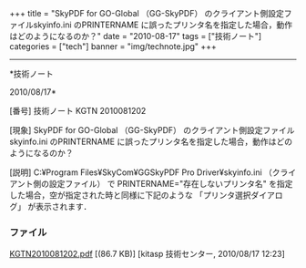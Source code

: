 ﻿+++
title = "SkyPDF for GO-Global （GG-SkyPDF） のクライアント側設定ファイルskyinfo.ini のPRINTERNAME に誤ったプリンタ名を指定した場合，動作はどのようになるのか？"
date = "2010-08-17"
tags = ["技術ノート"]
categories = ["tech"]
banner = "img/technote.jpg"
+++

-----------------------------------------------------------------------------------------------------------------------------

*技術ノート

2010/08/17*


[番号]
技術ノート KGTN 2010081202

[現象]
SkyPDF for GO-Global （GG-SkyPDF）
のクライアント側設定ファイルskyinfo.ini のPRINTERNAME
に誤ったプリンタ名を指定した場合，動作はどのようになるのか？

[説明]
C:¥Program Files¥SkyCom¥GGSkyPDF Pro Driver¥skyinfo.ini
（クライアント側の設定ファイル） で PRINTERNAME="存在しないプリンタ名"
を指定した場合，空が指定された時と同様に下記のような
「プリンタ選択ダイアログ」 が表示されます．


### ファイル

 
 


[KGTN2010081202.pdf](http://techreport.kitasp.net/attachments/download/269/KGTN2010081202.pdf)
 [(86.7 KB)] [kitasp 技術センター, 2010/08/17
12:23]


 


 


